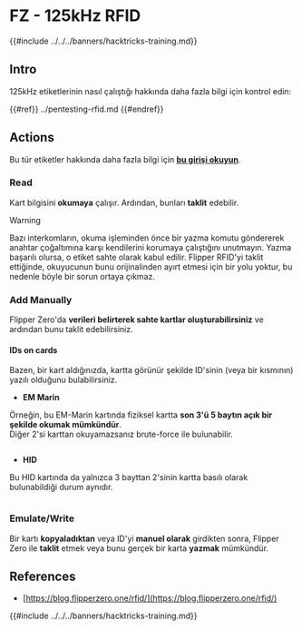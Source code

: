 # FZ - 125kHz RFID

{{#include ../../../banners/hacktricks-training.md}}


## Intro

125kHz etiketlerinin nasıl çalıştığı hakkında daha fazla bilgi için kontrol edin:


{{#ref}}
../pentesting-rfid.md
{{#endref}}

## Actions

Bu tür etiketler hakkında daha fazla bilgi için [**bu girişi okuyun**](../pentesting-rfid.md#low-frequency-rfid-tags-125khz).

### Read

Kart bilgisini **okumaya** çalışır. Ardından, bunları **taklit** edebilir.

> [!WARNING]
> Bazı interkomların, okuma işleminden önce bir yazma komutu göndererek anahtar çoğaltımına karşı kendilerini korumaya çalıştığını unutmayın. Yazma başarılı olursa, o etiket sahte olarak kabul edilir. Flipper RFID'yi taklit ettiğinde, okuyucunun bunu orijinalinden ayırt etmesi için bir yolu yoktur, bu nedenle böyle bir sorun ortaya çıkmaz.

### Add Manually

Flipper Zero'da **verileri belirterek sahte kartlar oluşturabilirsiniz** ve ardından bunu taklit edebilirsiniz.

#### IDs on cards

Bazen, bir kart aldığınızda, kartta görünür şekilde ID'sinin (veya bir kısmının) yazılı olduğunu bulabilirsiniz.

- **EM Marin**

Örneğin, bu EM-Marin kartında fiziksel kartta **son 3'ü 5 baytın açık bir şekilde okumak mümkündür**.\
Diğer 2'si karttan okuyamazsanız brute-force ile bulunabilir.

<figure><img src="../../../images/image (104).png" alt=""><figcaption></figcaption></figure>

- **HID**

Bu HID kartında da yalnızca 3 bayttan 2'sinin kartta basılı olarak bulunabildiği durum aynıdır.

<figure><img src="../../../images/image (1014).png" alt=""><figcaption></figcaption></figure>

### Emulate/Write

Bir kartı **kopyaladıktan** veya ID'yi **manuel olarak** girdikten sonra, Flipper Zero ile **taklit** etmek veya bunu gerçek bir karta **yazmak** mümkündür.

## References

- [https://blog.flipperzero.one/rfid/](https://blog.flipperzero.one/rfid/)


{{#include ../../../banners/hacktricks-training.md}}
